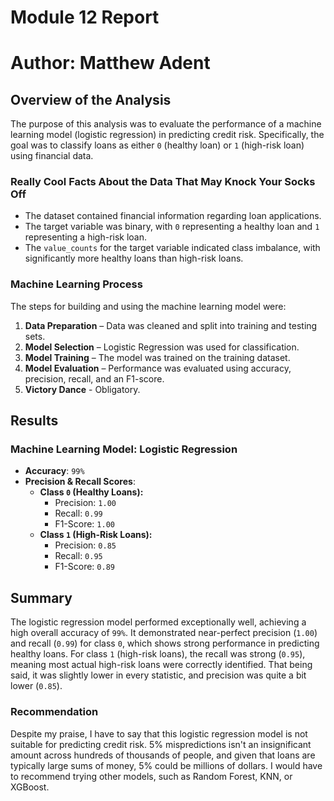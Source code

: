 # Module 12 Report
# Author: Matthew Adent

## Overview of the Analysis

The purpose of this analysis was to evaluate the performance of a machine learning model (logistic regression) in predicting credit risk. Specifically, the goal was to classify loans as either `0` (healthy loan) or `1` (high-risk loan) using financial data.

### Really Cool Facts About the Data That May Knock Your Socks Off
- The dataset contained financial information regarding loan applications.
- The target variable was binary, with `0` representing a healthy loan and `1` representing a high-risk loan.
- The `value_counts` for the target variable indicated class imbalance, with significantly more healthy loans than high-risk loans.

### Machine Learning Process
The steps for building and using the machine learning model were:
1. **Data Preparation** – Data was cleaned and split into training and testing sets.
2. **Model Selection** – Logistic Regression was used for classification.
3. **Model Training** – The model was trained on the training dataset.
4. **Model Evaluation** – Performance was evaluated using accuracy, precision, recall, and an F1-score.
5. **Victory Dance** - Obligatory.

## Results

### Machine Learning Model: Logistic Regression
- **Accuracy**: `99%`
- **Precision & Recall Scores**:
    - **Class `0` (Healthy Loans):**
        - Precision: `1.00`
        - Recall: `0.99`
        - F1-Score: `1.00`
    - **Class `1` (High-Risk Loans):**
        - Precision: `0.85`
        - Recall: `0.95`
        - F1-Score: `0.89`

## Summary

The logistic regression model performed exceptionally well, achieving a high overall accuracy of `99%`. It demonstrated near-perfect precision (`1.00`) and recall (`0.99`) for class `0`, which shows strong performance in predicting healthy loans. For class `1` (high-risk loans), the recall was strong (`0.95`), meaning most actual high-risk loans were correctly identified. That being said, it was slightly lower in every statistic, and precision was quite a bit lower (`0.85`).

### Recommendation
Despite my praise, I have to say that this logistic regression model is not suitable for predicting credit risk. 5% mispredictions isn't an insignificant amount across hundreds of thousands of people, and given that loans are typically large sums of money, 5% could be millions of dollars. I would have to recommend trying other models, such as Random Forest, KNN, or XGBoost.
